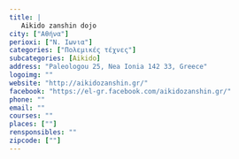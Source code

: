 ```yaml
---
title: |
   Aikido zanshin dojo
city: ["Αθήνα"]
perioxi: ["Ν. Ιωνια"]
categories: ["Πολεμικές τέχνες"]
subcategories: [Aikido]
address: "Paleologou 25, Nea Ionia 142 33, Greece"
logoimg: ""
website: "http://aikidozanshin.gr/"
facebook: "https://el-gr.facebook.com/aikidozanshin.gr/"
phone: ""
email: ""
courses: ""
places: [""]
rensponsibles: ""
zipcode: [""]
---
```




